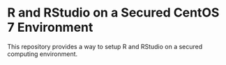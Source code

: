 # R and RStudio on a Secured CentOS 7 Environment

This repository provides a way to setup R and RStudio on a secured computing environment. 

